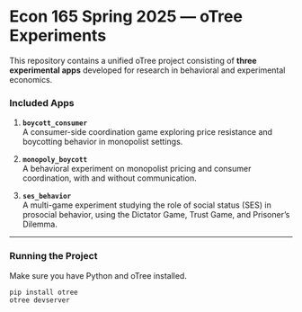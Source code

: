 # Econ 165 Spring 2025 — oTree Experiments

This repository contains a unified oTree project consisting of **three experimental apps** developed for research in behavioral and experimental economics.

### Included Apps

1. **`boycott_consumer`**  
   A consumer-side coordination game exploring price resistance and boycotting behavior in monopolist settings.

2. **`monopoly_boycott`**  
   A behavioral experiment on monopolist pricing and consumer coordination, with and without communication.

3. **`ses_behavior`**  
   A multi-game experiment studying the role of social status (SES) in prosocial behavior, using the Dictator Game, Trust Game, and Prisoner’s Dilemma.

---

### Running the Project

Make sure you have Python and oTree installed.

```bash
pip install otree
otree devserver
```

